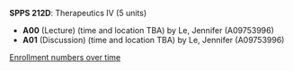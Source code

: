 **SPPS 212D**: Therapeutics IV (5 units)

- **A00** (Lecture) (time and location TBA) by Le, Jennifer (A09753996)
- **A01** (Discussion) (time and location TBA) by Le, Jennifer (A09753996)

[Enrollment numbers over time](./SPPS212D.tsv)
